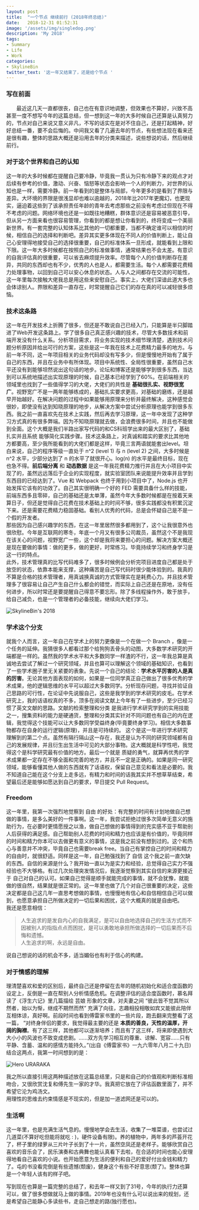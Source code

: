 ```yaml
---
layout: post
title:  "一个节点 继续前行 (2018年终总结)"
date:   2018-12-31 01:52:31
image: '/assets/img/singledog.png'
description: 'My 2018'
tags:
- Summary
- Life
- Work
categories:
- SkylineBin
twitter_text: '这一年又结束了，还是给个节点 '
---   
```


### 写在前面  

&nbsp;&nbsp;&nbsp;&nbsp;&nbsp;&nbsp;&nbsp;最近这几天一直都很丧，自己也在有意识地调整，但效果也不算好，兴致不高甚至一度不想写今年的这篇总结，但一想到这一年的大多时候自己还算是认真努力的，节点对自己来说又意义非凡，不写的话实在是对不住自己，还是打起精神，好好总结一番，要不会后悔的。中间我又看了几遍去年的节点，有些想法现在看来还是很有趣，整体的思路大概还是沿用去年的分类来描述，说些想说的话，然后继续前行。


### 对于这个世界和自己的认知 

这一年的大多时候都在提醒自己要冷静，毕竟我一贯认为只有冷静下来的观点才对后续有参考的价值，激动、兴奋、恼怒等状态会影响一个人的判断力，对世界的认知也是一样，需要冷静。前一年看到的是整体与局部，今年更多的是看到了界限与差异。大环境的界限是很浅显却也难以逾越的，2018年比2017年更魔幻，也更现实，逼迫着这些到了该承担责任年龄的青年去考虑那些之前没有考虑过但现在不得不考虑的问题。网络环境也还是一如既往地糟糕，群体意识还是容易被恶意引导，但从另一方面来看也很容易管理，你看到的都是想让你看到的，终将变成一个美丽新世界。有一套完整的认知体系比其他的一切都重要，当都不确定谁可以相信的时候，相信自己的选择和判断吧。差异其实更多体现在不同人的价值判断上，能让自己心安理得地接受自己的选择很重要，自己的标准体系一旦形成，就能看到上限和下限。这一年大多时候都在按照自己的标准做事情，通常结果也不会太差。有意识的自我评估真的很重要，可以省去麻烦提升效率。尽管每个人的价值判断存在差异，共同的东西却也有不少，优秀的人也是人，都需要生活。每个人都需要花费精力处理事物，以回到自己可以安心休息的状态。人与人之间都存在交流的可能性，这一年里每次接触大佬我总是用这些来安慰自己。事实上，大佬们深谙此道大多也会体谅别人。界限和差异一直存在，时常提醒自己它们的存在真的可以减轻很多烦恼。  



### 技术这条路  

这一年在开发技术上折腾了很多，但还是不敢说自己已经入门，只能算是半只脚踏进了Web开发这条路上。学了很多自己真正感兴趣的技术，尽管大多数技术和前端开发没有什么关系。分析项目需求，将业务实现的技术细节理清楚，遇到技术问题分析原因并给出可行的方案，这些是这一年我在技术上花费精力最多的地方。与前一年不同，这一年项目相关的业务代码却没有写多少，但是慢慢地开始有了属于自己的东西，并且在业务中有所体现。项目中系统性、全局性很重要，虽然自己水平还没有到能够坦然说出这句话的地步。论坛和博客还是能够学到很多东西，当达到可以系统地描述出实现原理的时候，自己基本已经学到了60%。在前端相关的领域里也找到了一些值得学习的大佬，大佬们的共性是 **基础很扎实、视野很宽广**。视野宽广不是一两年能够练成的，基础扎实要求更高，对基础的磨练，还是越早开始越好。在解决问题的过程中如果能够用原理来分析并最终解决，这种感觉会很妙，即使没有达到知晓原理的地步，从解决方案中尝试分析原理也能学到很多东西。我之前一直喜欢先在技术上实践，然后再去学习原理，这一年中发现了这种学习方式真的有很多弊端。因为不知晓原理就去做，会浪费很多时间，并且也不能做到全面。这个大概是我们半路出家写代码的和CS科班学出来的最大区别了，基础扎实并且系统 能够简化实践步骤。技术这条路上，对真诚和踏实的要求比其他地方都要高，至少我所能看到的大佬们都是这样，毕竟三言两语就能套出level。坦白来说，自己的程序等级一直处于 n^2 (level 1) 与 n (level 2) 之间，大多时候是 n^2 水平，少部分达到了 n 的水平了就很开心。log(n) 的水平是最终目标，现在也急不得。**前后端分离** 和 **动态数据** 是这一年我花费精力推行并且在大小项目中实现了的，虽然远远落后于企业的实现程度，就实验室团队来说能提升效率并且学到东西目的已经达到了。Vue 和 Webpack 也终于用到小项目中了，Node.js 也开始发挥它该有的功效了。自己其实很明确一个好的 FED 需要具备什么样的技能，前端东西多且零碎，自己的基础还是太单薄，虽然今年大多数时候都是在按着天来算日子，但还是觉得自己花费在技术基础上的时间不够，很多实践都没有积累沉淀下来。还是需要花费精力稳固基础。看别人优秀的代码，总是会怀疑自己是不是一个假的开发者。  
那些因为自己感兴趣学的东西，在这一年里居然很多都用到了，这个让我很意外也很欣慰。今年是互联网的寒冬，年底一个月又有很多公司裁员，虽然这个不是我现在该关心的问题，视野宽广一些，这个却是我将来要担心的问题。解决方案大概还是现在要做的事情：做的更多，做的更好，时常练习。毕竟持续学习和终身学习是这一行的特点。  
此外，技术管理真的比写代码难多了，很多时候例会分析完项目进度自己都是处于放空的状态，依靠本能来支撑，这种痛苦是自己写代码时很少能体验到的。我真的不算是合格的技术管理者，用真诚换真诚的方式管理实在是耗费心力。并且技术管理多了很容易让自己产生自己什么都会的错觉，而实际上自己还是在原地，没有任何进步，所以时常还是要提醒自己得意不要忘形。除了多线程操作外，敢于放手，给自己减负，也是一个管理者的必备技能，继续向大佬们学习。 

![SkylineBin's 2018](https://store.skylinebin.com/image/2018/2018.png)  



### 学术这个分支  

就我个人而言，这一年自己在学术上的努力更像是一个在做一个 Branch ，像是一个任务的延伸。我猜很多人都看过那个给狗狗丢骨头的动图，大多数学术研究的开端都是一样的。虽然我的学术水平和大多数同学一样渣的不行，这一年我总算是真诚地去尝试了解过一个研究领域，并且也算可以理解这个领域的基础知识，也看到了一些学术圈子里无关紧要的表象。先说一个自己的结论：**学术水平厉害的人是真的厉害**。无论其他方面表现的如何，如果是一位同学真正自己做出了很多优秀的学术成果，他的逻辑思维的水平可以超过大多数同学。分析现存问题，寻找并验证自己思路的可行性，在论证中先说服自己，这些是我学到的学术研究的皮毛。在学术研究上，我的话语权真的不多，顶多在阅读文献上今年有了一些进步，至少已经习惯了英文文献的思路。文献的检索整理和分类 是我进行学术研究学到的实用技能之一，搜集资料的能力是硬通货，整理和分类其实针对不同问题也有自己的内在逻辑，我觉得这个技能可以让大多数同学受益终身(毕竟要终身学习)。相信大多数事物都存在自身的运行逻辑(原理)，并且是可持续的。 这个是这一年进行学术研究理解到的第二个点。虽然有隔行隔山这一存在，我还是认为不同的研究领域都有自己的发展规律，并且衍生出生活中可见的大部分事物。这大概就是科学性吧，我觉得这个是科学研究最有价值的地方。最后一个就是 质疑的勇气，就算再优秀的学术成果都一定存在不够全面和完善的地方，并且不一定是正确的。如果是同一研究领域，能够看懂其他人做的东西就有了话语权，保留自己意见和看法是必要的。我不知道自己能在这个分支上走多远，有精力和时间的话我其实并不想草草结束，希望最后还是能够如愿达到自己的要求，早日提交 Pull Request。  



### Freedom  

这一年里，我第一次强烈地觉察到 自由 的好处：有完整的时间有计划地做自己想做的事情，是多么美好的一件事啊。这一年，我尝试拒绝过很多次简单无意义的施助行为，在必要时更情愿授之以渔，做自己想做的事情得到的充实感不亚于帮助别人后获得的满足感。自己帮助别人花费的时间和精力也应该是有价值的，毕竟同样的时间和精力你本可以去做更有意义的事情，这是我之前没有想到过的。这个和热心与善意并不冲突，毕竟自己也需要break free。当自己有掌控自己的时间和精力的自由时，就很舒适。同样是这一年，自己勉强找到了 自信 这个我之前一直欠缺的东西。自信的来源是什么？我开始一直以为是实力和经验，总觉得自己实力不强经验也不大够格。有过几次处理突发情况后，我逐渐觉察到其实自信的来源更接近于 自己对自己的认可。如果自己觉得是顺手就能完成的事情，就不会犹豫，就能做的很自然，结果就是很正常的。这一年里也做了几个对自己很重要的决定，这些决定都是自己这几年一直思考想做的事情，也慢慢地有信心和自信相信自己可以做到，也愿意承担自己所做决定的一切后果和困扰，这个大概真的就是自由吧。  
我还是愿意相信：
> 人生追求的是发自内心的自我满足，是可以自由地选择自己的生活方式而不因被别人的指指点点而困扰，是可以勇敢地承担所做选择的一切后果而不后悔和遗憾。  
人生追求的啊，永远是自由。  

说自己想说的话的机会不多，适当媚俗也有利于信心的构建。


### 对于情感的理解  

理清楚喜欢和爱的区别后，最终自己还是停留在去年的随机初始化和适合度函数的设定上，反倒是一直在帮别人分析情感危机。在调整评估的适合度函数时，慕名拜读了《浮生六记》里几篇描绘 芸娘 形象的文章，对夫妻之间 “彼此皆不觉其所以然者，始以为惭，继成不期然而然” 充满了向往，志趣相投相敬如宾又能彼此陪伴互相体谅，真好啊。前段时间也看到傅雷家书里的一些片段，跑去翻来完整看了这一篇， “对终身伴侣的要求，我觉得最主要的还是 **本质的善良，天性的温厚，开阔的胸襟**。有了这三样，其他都可以逐渐培养；而且有了这三样，将来即使遇到大大小小的风波也不致变成悲剧。......双方先学习相互的尊重、谅解、宽容......只有平静、含蓄、温和的感情方能持久。”(出自《傅雷家书》一九六零年八月二十九日) 结合这两点，我第一时间想到的是：  

![Hero URARAKA](https://store.skylinebin.com/image/2018/URARAKA.png)  

我之所以直接引用这两种描述放在这篇总结里，只是和自己的价值观和判断标准相吻合，又很欣赏沈复和傅先生一家的才华。我真把它放在了评估函数里面了，并不希望它沦为鸡汤文。  
用理性的思维去约束情感是不现实的，但是加一道滤网还是可以的。


### 生活啊  

这一年里，也是充满生活气息的。慢慢地学会去生活，收集了一堆菜谱，也尝试过几道菜(不算好吃但能将就吃 : )，硬件设备有限)。养的植物中，两年多的芦荟开花了，杯子里的绿萝从三片叶子长到了十一片，虽然空凤还是老样子。能够欣赏自己喜欢的音乐会了，民乐演奏和古典舞也能认真看下去啦，在合适的时间也能心安理得地看自己喜欢的小说。也开始愿意为生活的便利和自己的爱好付出金钱和精力了。屯的书没看完倒是有些遗憾(颓废)，健身这个有些不好意思(颓了)。整体也算是一个年轻人该有的样子吧。  


写到现在也算是一篇完整的总结了，和去年一样又到了31号，今年的执行力还算可以，做了很多想做就马上做的事情。2019年也没有什么可以说出来的规划，还是希望自己能静心多读些书，走自己想走的路(独行愿也)。  

